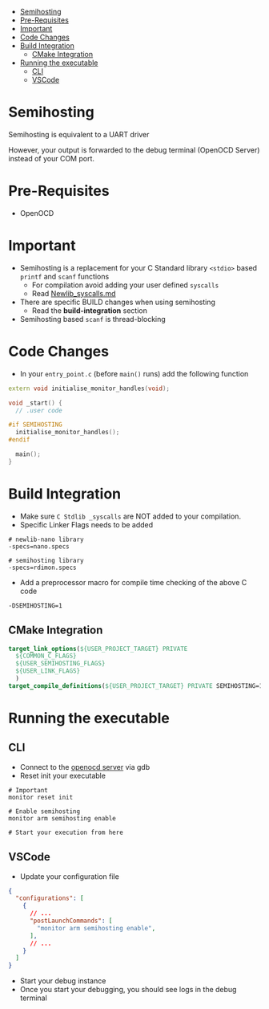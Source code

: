 - [Semihosting](#semihosting)
- [Pre-Requisites](#pre-requisites)
- [Important](#important)
- [Code Changes](#code-changes)
- [Build Integration](#build-integration)
  - [CMake Integration](#cmake-integration)
- [Running the executable](#running-the-executable)
  - [CLI](#cli)
  - [VSCode](#vscode)

# Semihosting

Semihosting is equivalent to a UART driver

However, your output is forwarded to the debug terminal (OpenOCD Server) instead of your COM port.

# Pre-Requisites

- OpenOCD

# Important

- Semihosting is a replacement for your C Standard library `<stdio>` based `printf` and `scanf` functions
  - For compilation avoid adding your user defined `syscalls`
  - Read [Newlib_syscalls.md](Newlib_syscalls.md)
- There are specific BUILD changes when using semihosting
  - Read the **build-integration** section
- Semihosting based `scanf` is thread-blocking

# Code Changes

- In your `entry_point.c` (before `main()` runs) add the following function
```cpp
extern void initialise_monitor_handles(void);

void _start() {
  // .user code

#if SEMIHOSTING
  initialise_monitor_handles();
#endif

  main();
}
```

# Build Integration

- Make sure `C Stdlib _syscalls` are NOT added to your compilation.
- Specific Linker Flags needs to be added
```
# newlib-nano library 
-specs=nano.specs

# semihosting library
-specs=rdimon.specs 
```
- Add a preprocessor macro for compile time checking of the above C code
```
-DSEMIHOSTING=1
```

## CMake Integration

```cmake
target_link_options(${USER_PROJECT_TARGET} PRIVATE 
  ${COMMON_C_FLAGS}
  ${USER_SEMIHOSTING_FLAGS}
  ${USER_LINK_FLAGS}
  )
target_compile_definitions(${USER_PROJECT_TARGET} PRIVATE SEMIHOSTING=1)
```

# Running the executable

## CLI

- Connect to the [openocd server](Openocd_gdb_cli.md) via gdb
- Reset init your executable
```
# Important
monitor reset init

# Enable semihosting
monitor arm semihosting enable

# Start your execution from here
```

## VSCode

- Update your configuration file

```json
{
  "configurations": [
    {
      // ...
      "postLaunchCommands": [
        "monitor arm semihosting enable",
      ],
      // ...
    }
  ]
}

```

- Start your debug instance
- Once you start your debugging, you should see logs in the debug terminal
